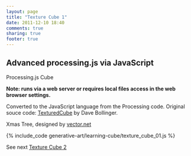 ```yaml
---
layout: page
title: "Texture Cube 1"
date: 2011-12-10 18:40
comments: true
sharing: true
footer: true
---
```


<h2>Advanced processing.js via JavaScript</h2>

<p>Processing.js Cube</p>

**Note: runs via a web server or requires local files access in the web browser settings.**

Converted to the JavaScript language from the Processing code. Original souce code:  [TexturedCube]("http://processing.org/learning/3d/texturecube.html") by Dave Bollinger.

Xmas Tree, designed by <a href="http://vector.net">vector.net</a>

<canvas id="canvas1" width="200" height="200"></canvas>

<script src="texture_cube_01.js"></script>

{% include_code generative-art/learning-cube/texture_cube_01.js %}

See next [Texture Cube 2](texture_cube_02.html)

